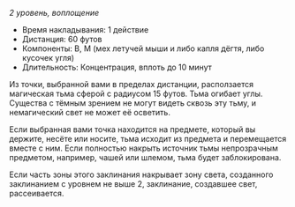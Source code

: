 *2 уровень, воплощение*

- Время накладывания: 1 действие
- Дистанция: 60 футов
- Компоненты: В, М (мех летучей мыши и либо капля дёгтя, либо кусочек угля) 
- Длительность: Концентрация, вплоть до 10 минут

Из точки, выбранной вами в пределах дистанции, расползается магическая тьма сферой с радиусом 15 футов. Тьма огибает углы. Существа с тёмным зрением не могут видеть сквозь эту тьму, и немагический свет не может её осветить. 

Если выбранная вами точка находится на предмете, который вы держите, несёте или носите, тьма исходит из предмета и перемещается вместе с ним. Если полностью накрыть источник тьмы непрозрачным предметом, например, чашей или шлемом, тьма будет заблокирована.

Если часть зоны этого заклинания накрывает зону света, созданного заклинанием с уровнем не выше 2, заклинание, создавшее свет, рассеивается.